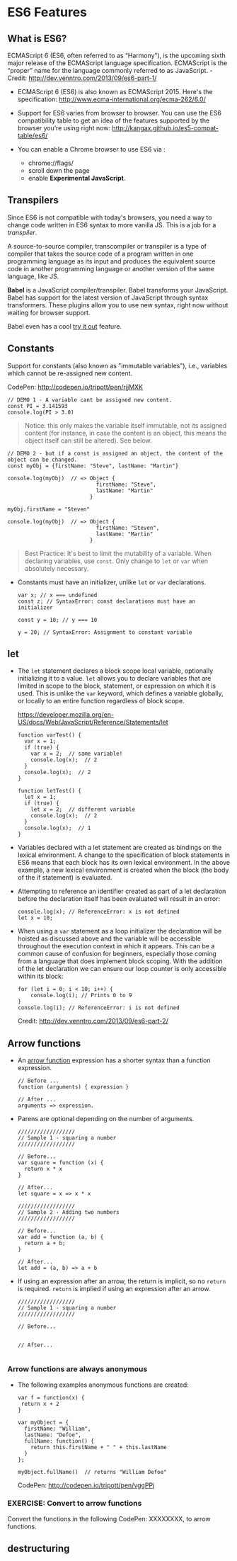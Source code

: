 # ES6 Features

## What is ES6?  

ECMAScript 6 (ES6, often referred to as “Harmony”), is the upcoming sixth major release of the ECMAScript language specification. ECMAScript is the “proper” name for the language commonly referred to as JavaScript.  -Credit:  http://dev.venntro.com/2013/09/es6-part-1/

- ECMAScript 6 (ES6) is also known as ECMAScript 2015. Here's the specification:  http://www.ecma-international.org/ecma-262/6.0/

- Support for ES6 varies from browser to browser.  You can use the ES6 compatibility table to get an idea of the features supported by the browser you’re using right now:  http://kangax.github.io/es5-compat-table/es6/

- You can enable a Chrome browser to use ES6 via :
  - chrome://flags/
  - scroll down the page
  - enable **Experimental JavaScript**.

## Transpilers

Since ES6 is not compatible with today's browsers, you need a way to change code written in ES6 syntax to more vanilla JS.  This is a job for a _transpiler_.

A source-to-source compiler, transcompiler or transpiler is a type of compiler that takes the source code of a program written in one programming language as its input and produces the equivalent source code in another programming language or another version of the same language, like JS.  

**Babel** is a JavaScript compiler/transpiler.  Babel transforms your JavaScript. Babel has support for the latest version of JavaScript through syntax transformers. These plugins allow you to use new syntax, right now without waiting for browser support.

Babel even has a cool [try it out](http://babeljs.io/repl/#?babili=false&evaluate=true&lineWrap=false&presets=es2015%2Creact%2Cstage-2&code=let%20myFunction%20%3D%20x%20%3D%3E%20x*2) feature.  



## Constants

Support for constants (also known as "immutable variables"), i.e., variables which cannot be re-assigned new content.

CodePen:  http://codepen.io/tripott/pen/rjjMXK

```
// DEMO 1 - A variable cant be assigned new content.
const PI = 3.141593
console.log(PI > 3.0)
```

> Notice: this only makes the variable itself immutable, not its assigned content (for instance, in case the content is an object, this means the object itself can still be altered).  See below.

```
// DEMO 2 - but if a const is assigned an object, the content of the object can be changed.
const myObj = {firstName: "Steve", lastName: "Martin"}

console.log(myObj)  // => Object {
                            firstName: "Steve",
                            lastName: "Martin"
                          }

myObj.firstName = "Steven"

console.log(myObj)  // => Object {
                            firstName: "Steven",
                            lastName: "Martin"
                          }
```

> Best Practice: It's best to limit the mutability of a variable. When declaring variables, use `const`.  Only change to `let` or `var` when absolutely necessary.  

- Constants must have an initializer, unlike `let` or `var` declarations.

  ```
  var x; // x === undefined
  const z; // SyntaxError: const declarations must have an initializer

  const y = 10; // y === 10

  y = 20; // SyntaxError: Assignment to constant variable
  ```

## let

- The `let` statement declares a block scope local variable, optionally initializing it to a value.  `let` allows you to declare variables that are limited in scope to the block, statement, or expression on which it is used. This is unlike the `var` keyword, which defines a variable globally, or locally to an entire function regardless of block scope.

  https://developer.mozilla.org/en-US/docs/Web/JavaScript/Reference/Statements/let

  ```
  function varTest() {
    var x = 1;
    if (true) {
      var x = 2;  // same variable!
      console.log(x);  // 2
    }
    console.log(x);  // 2
  }

  function letTest() {
    let x = 1;
    if (true) {
      let x = 2;  // different variable
      console.log(x);  // 2
    }
    console.log(x);  // 1
  }
  ```

- Variables declared with a let statement are created as bindings on the lexical environment. A change to the specification of block statements in ES6 means that each block has its own lexical environment. In the above example, a new lexical environment is created when the block (the body of the if statement) is evaluated.

- Attempting to reference an identifier created as part of a let declaration before the declaration itself has been evaluated will result in an error:

  ```
  console.log(x); // ReferenceError: x is not defined
  let x = 10;   
  ```

- When using a `var` statement as a loop initializer the declaration will be hoisted as discussed above and the variable will be accessible throughout the execution context in which it appears. This can be a common cause of confusion for beginners, especially those coming from a language that does implement block scoping. With the addition of the let declaration we can ensure our loop counter is only accessible within its block:

  ```
  for (let i = 0; i < 10; i++) {
      console.log(i); // Prints 0 to 9
  }
  console.log(i); // ReferenceError: i is not defined
  ```
  Credit:  http://dev.venntro.com/2013/09/es6-part-2/


## Arrow functions

- An [arrow function](https://developer.mozilla.org/en-US/docs/Web/JavaScript/Reference/Functions/Arrow_functions) expression has a shorter syntax than a function expression.

  ```
  // Before ...
  function (arguments) { expression }

  // After ...
  arguments => expression.

  ```
- Parens are optional depending on the number of arguments.

  ```
  //////////////////
  // Sample 1 - squaring a number
  //////////////////

  // Before...
  var square = function (x) {
    return x * x
  }

  // After...
  let square = x => x * x

  //////////////////
  // Sample 2 - Adding two numbers
  //////////////////

  // Before...
  var add = function (a, b) {
    return a + b;
  }

  // After...
  let add = (a, b) => a + b
  ```

- If using an expression after an arrow, the return is implicit, so no `return` is required. `return` is implied if using an expression after an arrow.

  ```
  //////////////////
  // Sample 1 - squaring a number
  //////////////////

  // Before...


  // After...


  ```

### Arrow functions are always anonymous

- The following examples anonymous functions are created:

  ```
  var f = function(x) {
   return x + 2
  }

  var myObject = {
    firstName: "William",
    lastName: "Defoe",
    fullName: function() {
      return this.firstName + " " + this.lastName
    }
  };

  myObject.fullName()  // returns "William Defoe"
  ```

  CodePen: http://codepen.io/tripott/pen/vggPPj



### EXERCISE:  Convert to arrow functions

Convert the functions in the following CodePen:  XXXXXXXX, to arrow functions.






## destructuring
